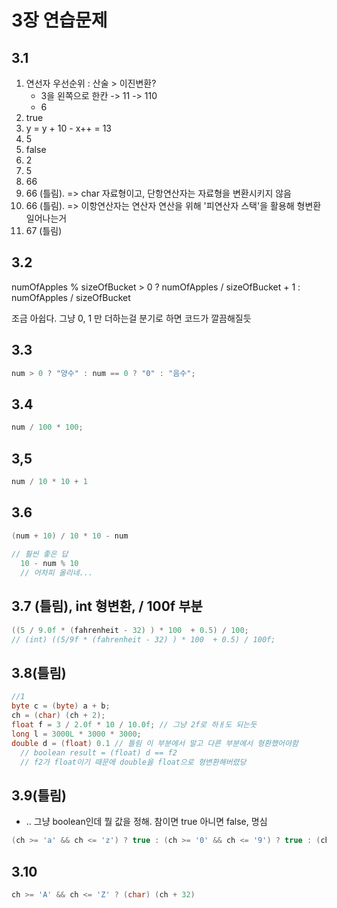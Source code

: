 # 3장 연습문제

## 3.1

1. 연선자 우선순위 : 산술 > 이진변환?
   - 3을 왼쪽으로 한칸 -> 11 -> 110
   - 6
2. true
3. y = y + 10 - x++ = 13
4. 5
5. false
6. 2
7. 5
8. 66
9. 66 (틀림).  => char 자료형이고, 단항연산자는 자료형을 변환시키지 않음
10. 66 (틀림). => 이항연산자는 연산자 연산을 위해 '피연산자 스택'을 활용해 형변환 일어나는거
11. 67 (틀림)

## 3.2

numOfApples % sizeOfBucket > 0 ? numOfApples / sizeOfBucket + 1 : numOfApples / sizeOfBucket  

조금 아쉽다. 그냥 0, 1 만 더하는걸 분기로 하면 코드가 깔끔해질듯

## 3.3

~~~ java
num > 0 ? "양수" : num == 0 ? "0" : "음수";
~~~

## 3.4

~~~ java
num / 100 * 100;
~~~

## 3,5

~~~ java
num / 10 * 10 + 1
~~~

## 3.6

~~~ java
(num + 10) / 10 * 10 - num
  
// 훨씬 좋은 답
  10 - num % 10
  // 어차피 올리네...
~~~

## 3.7 (틀림), int 형변환, / 100f 부분

~~~ java
((5 / 9.0f * (fahrenheit - 32) ) * 100  + 0.5) / 100;
// (int) ((5/9f * (fahrenheit - 32) ) * 100  + 0.5) / 100f;
~~~

## 3.8(틀림)

~~~ java
//1
byte c = (byte) a + b;
ch = (char) (ch + 2);
float f = 3 / 2.0f * 10 / 10.0f; // 그냥 2f로 하ㅐ도 되는듯
long l = 3000L * 3000 * 3000;
double d = (float) 0.1 // 틀림 이 부분에서 말고 다른 부분에서 형환했어야함
  // boolean result = (float) d == f2
  // f2가 float이기 때문에 double을 float으로 형변환해버렸당

~~~

## 3.9(틀림)

- .. 그냥 boolean인데 뭘 값을 정해. 참이면 true 아니면 false, 명심

~~~ java
(ch >= 'a' && ch <= 'z') ? true : (ch >= '0' && ch <= '9') ? true : (ch >= 'A' && ch <= 'Z') ? true : false : false : false;   
~~~

## 3.10

~~~ java
ch >= 'A' && ch <= 'Z' ? (char) (ch + 32)
~~~



